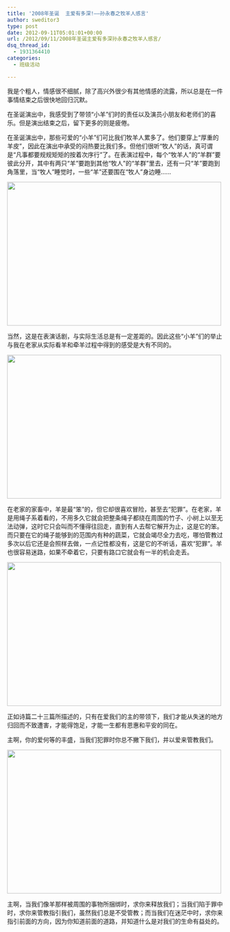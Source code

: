 ```yaml
---
title: '2008年圣诞  主爱有多深!——孙永春之牧羊人感言'
author: sweditor3
type: post
date: 2012-09-11T05:01:01+00:00
url: /2012/09/11/2008年圣诞主爱有多深孙永春之牧羊人感言/
dsq_thread_id:
  - 1931364410
categories:
  - 班级活动

---
```

我是个粗人，情感很不细腻，除了高兴外很少有其他情感的流露，所以总是在一件事情结束之后很快地回归沉默。
  
在圣诞演出中，我感受到了带领“小羊”们时的责任以及演员小朋友和老师们的喜乐。但是演出结束之后，留下更多的则是疲倦。
  
在圣诞演出中，那些可爱的“小羊”们可比我们牧羊人累多了。他们要穿上“厚重的羊皮”，因此在演出中承受的闷热要比我们多。但他们很听“牧人”的话，真可谓是“凡事都要规规矩矩的按着次序行”了。在表演过程中，每个“牧羊人”的“羊群”要彼此分开，其中有两只“羊”要跑到其他“牧人”的“羊群”里去，还有一只“羊”要跑到角落里，当“牧人”睡觉时，一些“羊”还要围在“牧人”身边睡……

<a href="http://t5.shwchurch.org/2012/09/11/2008%e5%b9%b4%e5%9c%a3%e8%af%9e-%e4%b8%bb%e7%88%b1%e6%9c%89%e5%a4%9a%e6%b7%b1-%e5%ad%99%e6%b0%b8%e6%98%a5%e4%b9%8b%e7%89%a7%e7%be%8a%e4%ba%ba%e6%84%9f%e8%a8%80/1-6/" rel="attachment wp-att-3585"><img class="aligncenter size-full wp-image-3585" title="1" src="http://t5.shwchurch.org/wp-content/uploads/2012/09/20120911125900551.jpg" alt="" width="500" height="335" srcset="http://t5.shwchurch.org/wp-content/uploads/2012/09/20120911125900551.jpg 500w, http://t5.shwchurch.org/wp-content/uploads/2012/09/20120911125900551-300x201.jpg 300w" sizes="(max-width: 500px) 100vw, 500px" /></a>

当然，这是在表演话剧，与实际生活总是有一定差距的。因此这些“小羊”们的举止与我在老家从实际看羊和牵羊过程中得到的感受是大有不同的。

<a href="http://t5.shwchurch.org/2012/09/11/2008%e5%b9%b4%e5%9c%a3%e8%af%9e-%e4%b8%bb%e7%88%b1%e6%9c%89%e5%a4%9a%e6%b7%b1-%e5%ad%99%e6%b0%b8%e6%98%a5%e4%b9%8b%e7%89%a7%e7%be%8a%e4%ba%ba%e6%84%9f%e8%a8%80/2-5/" rel="attachment wp-att-3586"><img class="aligncenter size-full wp-image-3586" title="2" src="http://t5.shwchurch.org/wp-content/uploads/2012/09/2012091112590698.jpg" alt="" width="500" height="335" srcset="http://t5.shwchurch.org/wp-content/uploads/2012/09/2012091112590698.jpg 500w, http://t5.shwchurch.org/wp-content/uploads/2012/09/2012091112590698-300x201.jpg 300w" sizes="(max-width: 500px) 100vw, 500px" /></a>

在老家的家畜中，羊是最“笨”的，但它却很喜欢冒险，甚至去“犯罪”。在老家，羊是用绳子系着看的，不用多久它就会把整条绳子都绕在周围的竹子、小树上以至无法动弹，这时它只会叫而不懂得往回走，直到有人去帮它解开为止，这是它的笨。而只要在它的绳子能够到的范围内有种的蔬菜，它就会竭尽全力去吃，哪怕管教过多次以后它还是会照样去做，一点记性都没有，这是它的不听话，喜欢“犯罪”。羊也很容易迷路，如果不牵着它，只要有路口它就会有一半的机会走丢。

<a href="http://t5.shwchurch.org/2012/09/11/2008%e5%b9%b4%e5%9c%a3%e8%af%9e-%e4%b8%bb%e7%88%b1%e6%9c%89%e5%a4%9a%e6%b7%b1-%e5%ad%99%e6%b0%b8%e6%98%a5%e4%b9%8b%e7%89%a7%e7%be%8a%e4%ba%ba%e6%84%9f%e8%a8%80/3-5/" rel="attachment wp-att-3587"><img class="aligncenter size-full wp-image-3587" title="3" src="http://t5.shwchurch.org/wp-content/uploads/2012/09/20120911125914186.jpg" alt="" width="500" height="335" srcset="http://t5.shwchurch.org/wp-content/uploads/2012/09/20120911125914186.jpg 500w, http://t5.shwchurch.org/wp-content/uploads/2012/09/20120911125914186-300x201.jpg 300w" sizes="(max-width: 500px) 100vw, 500px" /></a>

正如诗篇二十三篇所描述的，只有在爱我们的主的带领下，我们才能从失迷的地方归回而不致遭害，才能得饱足，才能一生都有恩惠和平安的同在。
  
主啊，你的爱何等的丰盛，当我们犯罪时你总不撇下我们，并以爱来管教我们。

<a href="http://t5.shwchurch.org/2012/09/11/2008%e5%b9%b4%e5%9c%a3%e8%af%9e-%e4%b8%bb%e7%88%b1%e6%9c%89%e5%a4%9a%e6%b7%b1-%e5%ad%99%e6%b0%b8%e6%98%a5%e4%b9%8b%e7%89%a7%e7%be%8a%e4%ba%ba%e6%84%9f%e8%a8%80/4-4/" rel="attachment wp-att-3584"><img class="aligncenter size-full wp-image-3584" title="4" src="http://t5.shwchurch.org/wp-content/uploads/2012/09/20120911125853425.jpg" alt="" width="500" height="335" srcset="http://t5.shwchurch.org/wp-content/uploads/2012/09/20120911125853425.jpg 500w, http://t5.shwchurch.org/wp-content/uploads/2012/09/20120911125853425-300x201.jpg 300w" sizes="(max-width: 500px) 100vw, 500px" /></a>

主啊，当我们像羊那样被周围的事物所捆绑时，求你来释放我们；当我们陷于罪中时，求你来管教指引我们，虽然我们总是不受管教；而当我们在迷茫中时，求你来指引前面的方向，因为你知道前面的道路，并知道什么是对我们的生命有益处的。